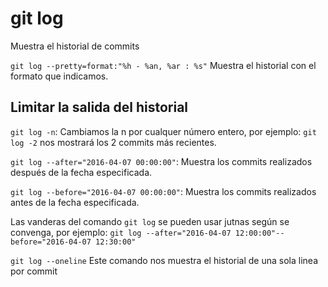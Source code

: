 # git log
Muestra el historial de commits

`git log --pretty=format:"%h - %an, %ar : %s"`
Muestra el historial con el formato que indicamos.

## Limitar la salida del historial
`git log -n`: Cambiamos la n por cualquer número entero, por ejemplo: `git log -2` nos mostrará los 2 commits más recientes.

`git log --after="2016-04-07 00:00:00"`: Muestra los commits realizados después de la fecha especificada.

`git log --before="2016-04-07 00:00:00"`: Muestra los commits realizados antes de la fecha especificada.

Las vanderas del comando `git log` se pueden usar jutnas según se convenga, por ejemplo:
`git log --after="2016-04-07 12:00:00"--before="2016-04-07 12:30:00"`

`git log --oneline`
Este comando nos muestra el historial de una sola linea por commit
